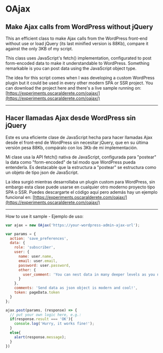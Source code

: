 # OAjax
## Make Ajax calls from WordPress without jQuery

This an efficient class to make Ajax calls from the WordPress front-end without use or load jQuery (its last minified version is 88Kb), compare it against the only 3KB of my script.

This class uses JavaScript's fetch() implementation, configurated to post form-encoded data to make it understandable to WordPress. Something remarkable is you can post data using the JavaScript object type.

The idea for this script comes when I was developing a custom WordPress plugin but it could be used in every other modern SPA or SSR project. You can download the project here and there's a live sample running on: [https://experiments.oscaralderete.com/oajax/](https://experiments.oscaralderete.com/oajax/)

***

## Hacer llamadas Ajax desde WordPress sin jQuery

Este es una eficiente clase de JavaScript hecha para hacer llamadas Ajax desde el front-end de WordPress sin necesitar jQuery, que en su última versión pesa 88Kb, compáralo con los 3Kb de mi implementación.

Mi clase usa la API fetch() nativa de JavaScript, configurada para "postear" la data como "form-encoded" de tal modo que WordPress pueda entenderla. Es destacable que la estructura a "postear" se estructura como un objeto de tipo json de JavaScript.

La idea surgió mientras desarrollaba un plugin custom para WordPress, sin embargo esta clase puede usarse en cualquier otro moderno proyecto tipo SPA o SSR. Puedes descargarte el código aquí pero además hay un ejemplo funcional en: [https://experiments.oscaralderete.com/oajax/](https://experiments.oscaralderete.com/oajax/)

***

How to use it sample - Ejemplo de uso:

```JavaScript
var ajax = new OAjax('https://your-wordpress-admin-ajax-url');

var params = {
  action: 'save_preferences',
  data: {
    role: 'subscriber',
    user: {
      name: user.name,
      email: user.email,
      password: user.password,
      other: {
        user_comment: 'You can nest data in many deeper levels as you need'
      }
    },
    comments: 'Send data as json object is modern and cool!',
    token: pageData.token
  }
};

ajax.post(params, (response) => {
  // put your own logic here, e.g.:
  if(response.result === 'OK'){
    console.log('Hurry, it works fine!');
  }
  else{
    alert(response.message);
  }
})
```
